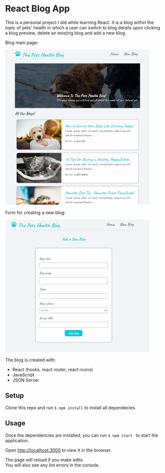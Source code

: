 # React Blog App

This is a personal project I did while learning React. It is a blog within the topic of pets' health in which a user can switch to blog details upon clicking a blog preview, delete an existing blog and add a new blog.

Blog main page:

![](./src/assets/screenshots/blog_main-page.PNG)


Form for creating a new blog:

![](./src/assets/screenshots/create-blog-form.PNG)

The blog is created with:
- React (hooks, react router, react-icons)
- JavaScript
- JSON Server

## Setup

Clone this repo and run ``` $ npm install ``` to install all dependecies.

## Usage 

Once the dependencies are installed, you can run ```$ npm start ```  to start the application.

Open [http://localhost:3000](http://localhost:3000) to view it in the browser.

The page will reload if you make edits.\
You will also see any lint errors in the console.


